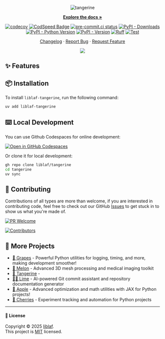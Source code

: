 <div align="center" markdown><a name="readme-top"></a>

![tangerine](https://socialify.git.ci/liblaf/tangerine/image?description=1&forks=1&issues=1&language=1&logo=https%3A%2F%2Fraw.githubusercontent.com%2Fmicrosoft%2Ffluentui-emoji%2Frefs%2Fheads%2Fmain%2Fassets%2FTangerine%2F3D%2Ftangerine_3d.png&name=1&owner=1&pattern=Transparent&pulls=1&stargazers=1&theme=Auto)

[**Explore the docs »**](https://liblaf.github.io/tangerine/)

<!-- tangerine-start: python/badges.md -->

[![codecov](https://codecov.io/gh/liblaf/tangerine/graph/badge.svg)](https://codecov.io/gh/liblaf/tangerine)
[![CodSpeed Badge](https://img.shields.io/endpoint?url=https://codspeed.io/badge.json)](https://codspeed.io/liblaf/tangerine)
[![pre-commit.ci status](https://results.pre-commit.ci/badge/github/liblaf/tangerine/main.svg)](https://results.pre-commit.ci/latest/github/liblaf/tangerine/main)
[![PyPI - Downloads](https://img.shields.io/pypi/dm/liblaf-tangerine?logo=PyPI&label=Downloads)](https://pypi.org/project/liblaf-tangerine)
[![PyPI - Python Version](https://img.shields.io/pypi/pyversions/liblaf-tangerine?logo=Python&label=Python)](https://pypi.org/project/liblaf-tangerine)
[![PyPI - Version](https://img.shields.io/pypi/v/liblaf-tangerine?logo=PyPI&label=PyPI)](https://pypi.org/project/liblaf-tangerine)
[![Ruff](https://img.shields.io/endpoint?url=https://raw.githubusercontent.com/astral-sh/ruff/main/assets/badge/v2.json)](https://github.com/astral-sh/ruff)
[![Test](https://github.com/liblaf/tangerine/actions/workflows/test.yaml/badge.svg)](https://github.com/liblaf/tangerine/actions/workflows/test.yaml)

<!-- tangerine-end -->

[Changelog](https://github.com/liblaf/tangerine/blob/main/CHANGELOG.md) · [Report Bug](https://github.com/liblaf/tangerine/issues) · [Request Feature](https://github.com/liblaf/tangerine/issues)

![](https://raw.githubusercontent.com/andreasbm/readme/master/assets/lines/rainbow.png)

</div>

## ✨ Features

## 📦 Installation

To install `liblaf-tangerine`, run the following command:

```bash
uv add liblaf-tangerine
```

## ⌨️ Local Development

You can use Github Codespaces for online development:

[![Open in GitHub Codespaces](https://github.com/codespaces/badge.svg)](https://codespaces.new/liblaf/tangerine)

Or clone it for local development:

```bash
gh repo clone liblaf/tangerine
cd tangerine
uv sync
```

## 🤝 Contributing

Contributions of all types are more than welcome, if you are interested in contributing code, feel free to check out our GitHub [Issues](https://github.com/liblaf/tangerine/issues) to get stuck in to show us what you're made of.

[![PR Welcome](https://img.shields.io/badge/%F0%9F%A4%AF%20PR%20WELCOME-%E2%86%92-ffcb47?labelColor=black&style=for-the-badge)](https://github.com/liblaf/tangerine/pulls)

[![Contributors](https://contrib.nn.ci/api?repo=liblaf/tangerine)](https://github.com/liblaf/tangerine/graphs/contributors)

## 🔗 More Projects

<!-- tangerine-start: python/projects.md -->

- [🍇 Grapes](https://github.com/liblaf/grapes) - Powerful Python utilities for logging, timing, and more, making development smoother!
- [🍈 Melon](https://github.com/liblaf/melon) - Advanced 3D mesh processing and medical imaging toolkit
- [🍊 Tangerine](https://github.com/liblaf/tangerine) -
- [🍋‍🟩 Lime](https://github.com/liblaf/lime) - AI-powered Git commit assistant and repository documentation generator
- [🍎 Apple](https://github.com/liblaf/apple) - Advanced optimization and math utilities with JAX for Python projects!
- [🍒 Cherries](https://github.com/liblaf/cherries) - Experiment tracking and automation for Python projects
<!-- tangerine-end -->

---

#### 📝 License

Copyright © 2025 [liblaf](https://github.com/liblaf). <br />
This project is [MIT](https://github.com/liblaf/tangerine/blob/main/LICENSE) licensed.
